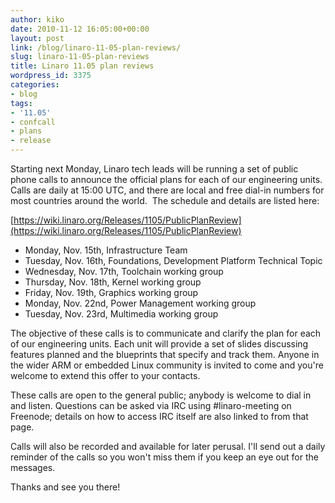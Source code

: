 ```yaml
---
author: kiko
date: 2010-11-12 16:05:00+00:00
layout: post
link: /blog/linaro-11-05-plan-reviews/
slug: linaro-11-05-plan-reviews
title: Linaro 11.05 plan reviews
wordpress_id: 3375
categories:
- blog
tags:
- '11.05'
- confcall
- plans
- release
---
```

Starting next Monday, Linaro tech leads will be running a set of public phone calls to announce the official plans for each of our engineering units. Calls are daily at 15:00 UTC, and there are local and free dial-in numbers for most countries around the world.  The schedule and details are listed here:

[https://wiki.linaro.org/Releases/1105/PublicPlanReview](https://wiki.linaro.org/Releases/1105/PublicPlanReview)
	
  * Monday, Nov. 15th, Infrastructure Team
  * Tuesday, Nov. 16th, Foundations, Development Platform Technical Topic
  * Wednesday, Nov. 17th, Toolchain working group
  * Thursday, Nov. 18th, Kernel working group
  * Friday, Nov. 19th, Graphics working group
  * Monday, Nov. 22nd, Power Management working group
  * Tuesday, Nov. 23rd, Multimedia working group


The objective of these calls is to communicate and clarify the plan for each of our engineering units. Each unit will provide a set of slides discussing features planned and the blueprints that specify and track them. Anyone in the wider ARM or embedded Linux community is invited to come and you're welcome to extend this offer to your contacts.

These calls are open to the general public; anybody is welcome to dial in and listen. Questions can be asked via IRC using #linaro-meeting on Freenode; details on how to access IRC itself are also linked to from that page.

Calls will also be recorded and available for later perusal. I'll send out a daily reminder of the calls so you won't miss them if you keep an eye out for the messages.

Thanks and see you there!
